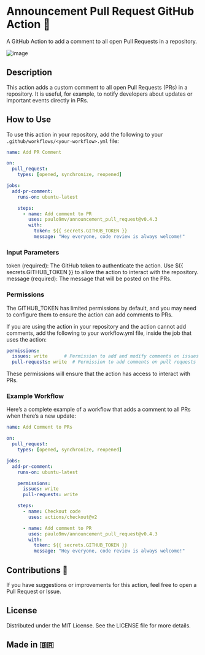 # Announcement Pull Request GitHub Action 📢

A GitHub Action to add a comment to all open Pull Requests in a repository.

![image](https://github.com/user-attachments/assets/b2a67501-8e71-4b34-b8cd-d96187bd4d03)


## Description

This action adds a custom comment to all open Pull Requests (PRs) in a repository. It is useful, for example, to notify developers about updates or important events directly in PRs.

## How to Use

To use this action in your repository, add the following to your `.github/workflows/<your-workflow>.yml` file:

```yaml
name: Add PR Comment

on:
  pull_request:
    types: [opened, synchronize, reopened]

jobs:
  add-pr-comment:
    runs-on: ubuntu-latest

    steps:
      - name: Add comment to PR
        uses: paulo9mv/announcement_pull_request@v0.4.3
        with:
          token: ${{ secrets.GITHUB_TOKEN }}
          message: "Hey everyone, code review is always welcome!"
```

### Input Parameters
token (required): The GitHub token to authenticate the action. Use ${{ secrets.GITHUB_TOKEN }} to allow the action to interact with the repository.
message (required): The message that will be posted on the PRs.

### Permissions
The GITHUB_TOKEN has limited permissions by default, and you may need to configure them to ensure the action can add comments to PRs.

If you are using the action in your repository and the action cannot add comments, add the following to your workflow.yml file, inside the job that uses the action:

```yaml
permissions:
  issues: write      # Permission to add and modify comments on issues and PRs
  pull-requests: write  # Permission to add comments on pull requests
```
These permissions will ensure that the action has access to interact with PRs.

### Example Workflow
Here’s a complete example of a workflow that adds a comment to all PRs when there’s a new update:

```yaml
name: Add Comment to PRs

on:
  pull_request:
    types: [opened, synchronize, reopened]

jobs:
  add-pr-comment:
    runs-on: ubuntu-latest

    permissions:
      issues: write
      pull-requests: write

    steps:
      - name: Checkout code
        uses: actions/checkout@v2

      - name: Add comment to PR
        uses: paulo9mv/announcement_pull_request@v0.4.3
        with:
          token: ${{ secrets.GITHUB_TOKEN }}
          message: "Hey everyone, code review is always welcome!"
```


## Contributions 🤩
If you have suggestions or improvements for this action, feel free to open a Pull Request or Issue.

## License
Distributed under the MIT License. See the LICENSE file for more details.

## Made in 🇧🇷

